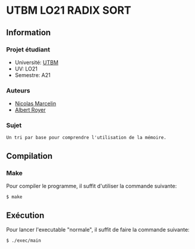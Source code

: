 # UTBM LO21 RADIX SORT

## Information

### Projet étudiant

- Université: [UTBM](http://www.utbm.fr/)
- UV: LO21
- Semestre: A21

### Auteurs

- [Nicolas Marcelin](https://github.com/nic0c0)
- [Albert Royer](https://github.com/Rarynn)

### Sujet
    Un tri par base pour comprendre l'utilisation de la mémoire.

## Compilation


### Make

Pour compiler le programme, il suffit d'utiliser la commande suivante:

	$ make

## Exécution

Pour lancer l'executable "normale", il suffit de faire la commande suivante:

	$ ./exec/main

